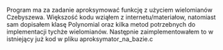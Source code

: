 Program ma za zadanie aproksymować funkcję z użyciem wielomianów Czebyszewa. 
Większość kodu wziąłem z internetu/materiałow, natomiast sam dopisałem klasę Polynomial oraz kilka metod potrzebnych do implementacji tychże wielomianów. 
Następnie zaimplementowałem to w istniejący już kod w pliku aproksymator_na_bazie.c
